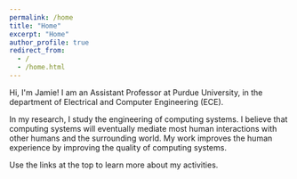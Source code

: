 ```yaml
---
permalink: /home
title: "Home"
excerpt: "Home"
author_profile: true
redirect_from: 
  - /
  - /home.html
---
```


Hi, I'm Jamie!
I am an Assistant Professor at Purdue University, in the department of Electrical and Computer Engineering (ECE).

In my research, I study the engineering of computing systems.
I believe that computing systems will eventually mediate most human interactions with other humans and the surrounding world.
My work improves the human experience by improving the quality of computing systems.

Use the links at the top to learn more about my activities.
